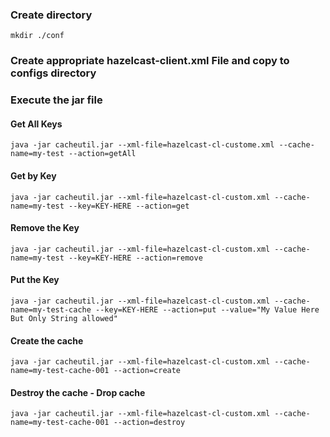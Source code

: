 ### Create directory

```
mkdir ./conf
```

### Create appropriate hazelcast-client.xml File and copy to configs directory

### Execute the jar file

#### Get All Keys
```
java -jar cacheutil.jar --xml-file=hazelcast-cl-custome.xml --cache-name=my-test --action=getAll
```

#### Get by Key
```
java -jar cacheutil.jar --xml-file=hazelcast-cl-custom.xml --cache-name=my-test --key=KEY-HERE --action=get
```

#### Remove the Key
```
java -jar cacheutil.jar --xml-file=hazelcast-cl-custom.xml --cache-name=my-test --key=KEY-HERE --action=remove
```

#### Put the Key
```
java -jar cacheutil.jar --xml-file=hazelcast-cl-custom.xml --cache-name=my-test-cache --key=KEY-HERE --action=put --value="My Value Here But Only String allowed"
```

#### Create the cache
```
java -jar cacheutil.jar --xml-file=hazelcast-cl-custom.xml --cache-name=my-test-cache-001 --action=create
```

#### Destroy the cache - Drop cache
```
java -jar cacheutil.jar --xml-file=hazelcast-cl-custom.xml --cache-name=my-test-cache-001 --action=destroy
```